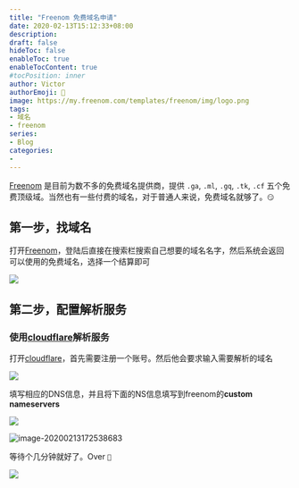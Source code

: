 ```yaml
---
title: "Freenom 免费域名申请"
date: 2020-02-13T15:12:33+08:00
description:
draft: false
hideToc: false
enableToc: true
enableTocContent: true
#tocPosition: inner
author: Victor
authorEmoji: 👻
image: https://my.freenom.com/templates/freenom/img/logo.png
tags:
- 域名
- freenom
series:
- Blog
categories:
-
---
```


[Freenom](https://my.freenom.com/) 是目前为数不多的免费域名提供商，提供 `.ga`, `.ml`, `.gq`, `.tk`, `.cf` 五个免费顶级域。当然也有一些付费的域名，对于普通人来说，免费域名就够了。<span><code>:smirk:</code></span>

<!--more-->

## 第一步，找域名

打开[Freenom](https://my.freenom.com/)，登陆后直接在搜索栏搜索自己想要的域名名字，然后系统会返回可以使用的免费域名，选择一个结算即可

![](https://gitee.com/wujiahong1998/MyBed/raw/master/img/20200213152156.png)

## 第二步，配置解析服务

### 使用[cloudflare](https://dash.cloudflare.com/)解析服务

打开[cloudflare](https://dash.cloudflare.com/)，首先需要注册一个账号。然后他会要求输入需要解析的域名

![](https://gitee.com/wujiahong1998/MyBed/raw/master/img/20200213170834.png)

填写相应的DNS信息，并且将下面的NS信息填写到freenom的**custom nameservers**

![](https://gitee.com/wujiahong1998/MyBed/raw/master/img/20200213172405.png)

![image-20200213172538683](C:/Users/Victor/AppData/Roaming/Typora/typora-user-images/image-20200213172538683.png)

等待个几分钟就好了。Over <span><code>:crossed_fingers:</code></span>

![](https://gitee.com/wujiahong1998/MyBed/raw/master/img/20200213173948.png)

